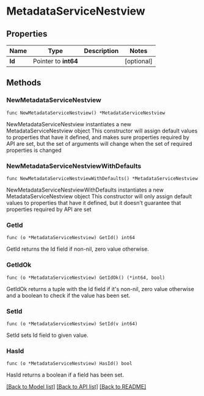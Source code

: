 # MetadataServiceNestview

## Properties

Name | Type | Description | Notes
------------ | ------------- | ------------- | -------------
**Id** | Pointer to **int64** |  | [optional] 

## Methods

### NewMetadataServiceNestview

`func NewMetadataServiceNestview() *MetadataServiceNestview`

NewMetadataServiceNestview instantiates a new MetadataServiceNestview object
This constructor will assign default values to properties that have it defined,
and makes sure properties required by API are set, but the set of arguments
will change when the set of required properties is changed

### NewMetadataServiceNestviewWithDefaults

`func NewMetadataServiceNestviewWithDefaults() *MetadataServiceNestview`

NewMetadataServiceNestviewWithDefaults instantiates a new MetadataServiceNestview object
This constructor will only assign default values to properties that have it defined,
but it doesn't guarantee that properties required by API are set

### GetId

`func (o *MetadataServiceNestview) GetId() int64`

GetId returns the Id field if non-nil, zero value otherwise.

### GetIdOk

`func (o *MetadataServiceNestview) GetIdOk() (*int64, bool)`

GetIdOk returns a tuple with the Id field if it's non-nil, zero value otherwise
and a boolean to check if the value has been set.

### SetId

`func (o *MetadataServiceNestview) SetId(v int64)`

SetId sets Id field to given value.

### HasId

`func (o *MetadataServiceNestview) HasId() bool`

HasId returns a boolean if a field has been set.


[[Back to Model list]](../README.md#documentation-for-models) [[Back to API list]](../README.md#documentation-for-api-endpoints) [[Back to README]](../README.md)


